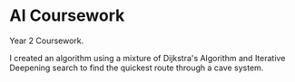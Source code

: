 # AI Coursework

Year 2 Coursework.

I created an algorithm using a mixture of Dijkstra's Algorithm and Iterative Deepening search to find the quickest route through a cave system.
